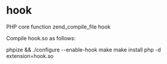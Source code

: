 # hook
PHP core function zend_compile_file  hook

Compile hook.so as follows:

phpize && ./configure --enable-hook
make
make install
php -d extension=hook.so
